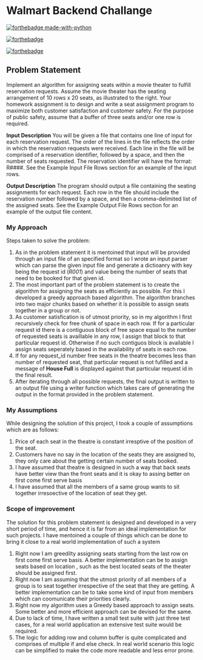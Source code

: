 # Walmart Backend Challange


[![forthebadge made-with-python](http://ForTheBadge.com/images/badges/made-with-python.svg)](https://www.python.org/)

[![forthebadge](https://forthebadge.com/images/badges/gluten-free.svg)](https://forthebadge.com)

[![forthebadge](https://forthebadge.com/images/badges/powered-by-coffee.svg)](https://forthebadge.com)

## Problem Statement
Implement an algorithm for assigning seats within a movie theater to fulfill reservation requests. Assume the movie theater has the seating arrangement of 10 rows x 20 seats, as illustrated to the right. Your homework assignment is to design and write a seat assignment program to maximize both customer satisfaction and customer safety. For the purpose of public safety, assume that a buffer of three seats and/or one row is required.

**Input Description**
You will be given a file that contains one line of input for each reservation request. The order of the lines in the file reflects the order in which the reservation requests were received. Each line in the file will be comprised of a reservation identifier, followed by a space, and then the number of seats requested. The reservation identifier will have the format: R####. See the Example Input File Rows section for an example of the input rows.

**Output Description**
The program should output a file containing the seating assignments for each request. Each row in the file should include the reservation number followed by a space, and then a comma-delimited list of the assigned seats. See the Example Output File Rows section for an example of the output file content.

### My Approach

Steps taken to solve the problem:

1. As in the problem statement it is mentoined that input will be provided through an input file of an specified format so I wrote an input parser which can parse the given input file and generate a dictioanry with key being the request id (*R001*) and value being the number of seats that need to be booked for that given id.
2. The most important part of the problem statement is to create the algorithm for assigning the seats as efficiently as possible. For this I developed a greedy approach based algorithm. The algorithm branches into two major chunks based on whether it is possible to assign seats together in a group or not. 
3. As customer satisfication is of utmost priority, so in my algorithm I first recursively check for free chunk of space in each row. If for a particular request id there is a contiguous block of free space equal to the number of requested seats is availlable in any row, I assign that block to that particular request id. Otherwise if no such contiguos block is available I assign seats seperately based in the availability of seats in each row.
4. If for any request_id number free seats in the theatre becomes less than number of requested seat, that particular request is not fufilled and a message of **House Full** is displayed against that particular request id in the final result.
5. After iterating through all possible requests, the final output is written to an output file using a writer function which takes care of generating the output in the format provided in the problem statement.

### My Assumptions

While designing the solution of this project, I took a couple of assumptions which are as follows:

1. Price of each seat in the theatre is constant irresptive of the position of the seat.
2. Customers have no say in the location of the seats they are assigned to, they only care about the getting certain number of seats booked.
3. I have assumed that theatre is designed in such a way that back seats have better view than the front seats and it is okay to assing better on first come first serve basis
4. I have assumed that all the members of a same group wants to sit together irresoective of the location of seat they get.

### Scope of improvement

The solution for this problem statement is designed and developed in a very short period of time, and hence it is far from an ideal implementation for such projects. I have mentoined a couple of things which can be done to bring it close to a real world implementation of such a system  
1. Right now I am greedilty assigning seats starting from the last row on first come first serve basis. A better implementation can be to assign seats based on location , such as the best located seats of the theater should be assigned first.
2. Right now I am assuming that the utmost priority of all members of a group is to seat together irrespective of the seat that they are getting. A better implementation can be to take some kind of input from members which can coomunicate their priorities clearly.
3. Right now my algorithm uses a Greedy based approach to assign seats. Some better and more efficient approach can be devised for the same.
4. Due to lack of time, I have written a small test suite with just three test cases, for a real world application an extensive test suite would be required.
5. The logic for adding row and column buffer is quite complicated and comprises of multiple if and else check. In real world scenario this logic can be simplified to make the code more readable and less error prone.

	









